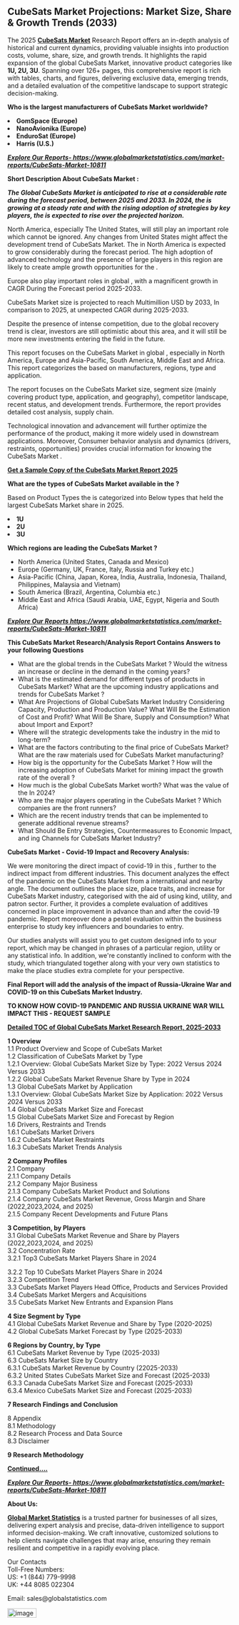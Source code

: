 <h2>CubeSats Market Projections: Market Size, Share & Growth Trends (2033)</h2><p>The 2025 <strong><a href="https://www.globalmarketstatistics.com/market-reports/CubeSats-Market-10811">CubeSats Market</a></strong> Research Report offers an in-depth analysis of historical and current dynamics, providing valuable insights into production costs, volume, share, size, and growth trends. It highlights the rapid expansion of the global CubeSats Market, innovative product categories like <strong>1U, 2U, 3U</strong>. Spanning over 126+ pages, this comprehensive report is rich with tables, charts, and figures, delivering exclusive data, emerging trends, and a detailed evaluation of the competitive landscape to support strategic decision-making.</p><p><strong>Who is the largest manufacturers of CubeSats Market worldwide?</strong></p><p><strong><li>GomSpace (Europe)<li>NanoAvionika (Europe)<li>EnduroSat (Europe)<li>Harris (U.S.)</strong></p><p><strong><em><a href="https://www.globalmarketstatistics.com/market-reports/CubeSats-Market-10811">Explore Our Reports-&nbsp;https://www.globalmarketstatistics.com/market-reports/CubeSats-Market-10811</a></em></strong></p><p><strong>Short Description About CubeSats Market :</strong></p><p><strong><em>The Global CubeSats Market is anticipated to rise at a considerable rate during the forecast period, between 2025 and 2033. In 2024, the is growing at a steady rate and with the rising adoption of strategies by key players, the is expected to rise over the projected horizon.</em></strong></p><p>North America, especially The United States, will still play an important role which cannot be ignored. Any changes from United States might affect the development trend of CubeSats Market. The in North America is expected to grow considerably during the forecast period. The high adoption of advanced technology and the presence of large players in this region are likely to create ample growth opportunities for the .</p><p>Europe also play important roles in global , with a magnificent growth in CAGR During the Forecast period 2025-2033.</p><p>CubeSats Market size is projected to reach Multimillion USD by 2033, In comparison to 2025, at unexpected CAGR during 2025-2033.</p><p>Despite the presence of intense competition, due to the global recovery trend is clear, investors are still optimistic about this area, and it will still be more new investments entering the field in the future.</p><p>This report focuses on the CubeSats Market in global , especially in North America, Europe and Asia-Pacific, South America, Middle East and Africa. This report categorizes the based on manufacturers, regions, type and application.</p><p>The report focuses on the CubeSats Market size, segment size (mainly covering product type, application, and geography), competitor landscape, recent status, and development trends. Furthermore, the report provides detailed cost analysis, supply chain.</p><p>Technological innovation and advancement will further optimize the performance of the product, making it more widely used in downstream applications. Moreover, Consumer behavior analysis and dynamics (drivers, restraints, opportunities) provides crucial information for knowing the CubeSats Market .</p><p><strong><a href="https://www.globalmarketstatistics.com/market-reports/CubeSats-Market-10811">Get a Sample Copy of the CubeSats Market Report 2025</a></strong></p><p><strong>What are the types of CubeSats Market available in the ?</strong></p><p>Based on Product Types the is categorized into Below types that held the largest CubeSats Market share in 2025.</p><p><strong><li>1U<li>2U<li>3U</strong></p><p><strong>Which regions are leading the CubeSats Market ?</strong></p><ul><li>North America (United States, Canada and Mexico)</li><li>Europe (Germany, UK, France, Italy, Russia and Turkey etc.)</li><li>Asia-Pacific (China, Japan, Korea, India, Australia, Indonesia, Thailand, Philippines, Malaysia and Vietnam)</li><li>South America (Brazil, Argentina, Columbia etc.)</li><li>Middle East and Africa (Saudi Arabia, UAE, Egypt, Nigeria and South Africa)</li></ul><p><strong><em><a href="https://www.globalmarketstatistics.com/market-reports/CubeSats-Market-10811">Explore Our Reports https://www.globalmarketstatistics.com/market-reports/CubeSats-Market-10811</a></em></strong></p><p><strong>This CubeSats Market Research/Analysis Report Contains Answers to your following Questions</strong></p><ul><li>What are the global trends in the CubeSats Market ? Would the witness an increase or decline in the demand in the coming years?</li><li>What is the estimated demand for different types of products in CubeSats Market? What are the upcoming industry applications and trends for CubeSats Market ?</li><li>What Are Projections of Global CubeSats Market Industry Considering Capacity, Production and Production Value? What Will Be the Estimation of Cost and Profit? What Will Be Share, Supply and Consumption? What about Import and Export?</li><li>Where will the strategic developments take the industry in the mid to long-term?</li><li>What are the factors contributing to the final price of CubeSats Market? What are the raw materials used for CubeSats Market manufacturing?</li><li>How big is the opportunity for the CubeSats Market ? How will the increasing adoption of CubeSats Market for mining impact the growth rate of the overall ?</li><li>How much is the global CubeSats Market worth? What was the value of the In 2024?</li><li>Who are the major players operating in the CubeSats Market ? Which companies are the front runners?</li><li>Which are the recent industry trends that can be implemented to generate additional revenue streams?</li><li>What Should Be Entry Strategies, Countermeasures to Economic Impact, and ing Channels for CubeSats Market Industry?</li></ul><p><strong>CubeSats Market - Covid-19 Impact and Recovery Analysis:</strong></p><p>We were monitoring the direct impact of covid-19 in this , further to the indirect impact from different industries. This document analyzes the effect of the pandemic on the CubeSats Market from a international and nearby angle. The document outlines the place size, place traits, and increase for CubeSats Market industry, categorised with the aid of using kind, utility, and patron sector. Further, it provides a complete evaluation of additives concerned in place improvement in advance than and after the covid-19 pandemic. Report moreover done a pestel evaluation within the business enterprise to study key influencers and boundaries to entry.</p><p>Our studies analysts will assist you to get custom designed info to your report, which may be changed in phrases of a particular region, utility or any statistical info. In addition, we're constantly inclined to conform with the study, which triangulated together along with your very own statistics to make the place studies extra complete for your perspective.</p><p><strong>Final Report will add the analysis of the impact of Russia-Ukraine War and COVID-19 on this CubeSats Market Industry.</strong></p><p><strong>TO KNOW HOW COVID-19 PANDEMIC AND RUSSIA UKRAINE WAR WILL IMPACT THIS - REQUEST SAMPLE</strong></p><p><strong><a href="https://www.globalmarketstatistics.com/market-reports/CubeSats-Market-10811">Detailed TOC of Global CubeSats Market Research Report, 2025-2033</a></strong></p><p><strong>1 Overview</strong><br /> 1.1 Product Overview and Scope of CubeSats Market<br /> 1.2 Classification of CubeSats Market by Type<br /> 1.2.1 Overview: Global CubeSats Market Size by Type: 2022 Versus 2024 Versus 2033<br /> 1.2.2 Global CubeSats Market Revenue Share by Type in 2024<br /> 1.3 Global CubeSats Market by Application<br /> 1.3.1 Overview: Global CubeSats Market Size by Application: 2022&nbsp;Versus 2024 Versus 2033<br /> 1.4 Global CubeSats Market Size and Forecast<br /> 1.5 Global CubeSats Market Size and Forecast by Region<br /> 1.6 Drivers, Restraints and Trends<br /> 1.6.1 CubeSats Market Drivers<br /> 1.6.2 CubeSats Market Restraints<br /> 1.6.3 CubeSats Market Trends Analysis</p><p><strong>2 Company Profiles</strong><br /> 2.1 Company<br /> 2.1.1 Company Details<br /> 2.1.2 Company Major Business<br /> 2.1.3 Company CubeSats Market Product and Solutions<br /> 2.1.4 Company CubeSats Market Revenue, Gross Margin and Share (2022,2023,2024, and 2025)<br /> 2.1.5 Company Recent Developments and Future Plans</p><p><strong>3 Competition, by Players</strong><br /> 3.1 Global CubeSats Market Revenue and Share by Players (2022,2023,2024, and 2025)<br /> 3.2 Concentration Rate<br /> 3.2.1 Top3 CubeSats Market Players Share in 2024</p><p>3.2.2 Top 10 CubeSats Market Players Share in 2024<br /> 3.2.3 Competition Trend<br /> 3.3 CubeSats Market Players Head Office, Products and Services Provided<br /> 3.4 CubeSats Market Mergers and Acquisitions<br /> 3.5 CubeSats Market New Entrants and Expansion Plans</p><p><strong>4 Size Segment by Type</strong><br /> 4.1 Global CubeSats Market Revenue and Share by Type (2020-2025)<br /> 4.2 Global CubeSats Market Forecast by Type (2025-2033)</p><p><strong>6 Regions by Country, by Type</strong><br /> 6.1 CubeSats Market Revenue by Type (2025-2033)<br /> 6.3 CubeSats Market Size by Country<br /> 6.3.1 CubeSats Market Revenue by Country (22025-2033)<br /> 6.3.2 United States CubeSats Market Size and Forecast (2025-2033)<br /> 6.3.3 Canada CubeSats Market Size and Forecast (2025-2033)<br /> 6.3.4 Mexico CubeSats Market Size and Forecast (2025-2033)</p><p><strong>7 Research Findings and Conclusion</strong></p><p>8 Appendix<br /> 8.1 Methodology<br /> 8.2 Research Process and Data Source<br /> 8.3 Disclaimer</p><p><strong>9 Research Methodology</strong></p><p><strong><a href="https://www.globalmarketstatistics.com/market-reports/CubeSats-Market-10811">Continued&hellip;.</a></strong></p><p><strong><em><a href="https://www.globalmarketstatistics.com/market-reports/CubeSats-Market-10811">Explore Our Reports-&nbsp;https://www.globalmarketstatistics.com/market-reports/CubeSats-Market-10811</a></em></strong></p><p><strong>About Us:</strong></p><p><strong><a href="https://www.globalmarketstatistics.com/">Global Market Statistics</a></strong> is a trusted partner for businesses of all sizes, delivering expert analysis and precise, data-driven intelligence to support informed decision-making. We craft innovative, customized solutions to help clients navigate challenges that may arise, ensuring they remain resilient and competitive in a rapidly evolving place.</p><p>Our Contacts<br /> Toll-Free Numbers:<br /> US: +1 (844) 779-9998<br /> UK: +44 8085 022304</p><p>Email: sales@globalstatistics.com</p>
<img width="65" height="21" alt="image" src="https://github.com/user-attachments/assets/2bd1fb30-ad1d-405a-b977-ddef9f521eee" />

